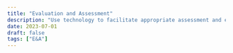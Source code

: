 ```yaml
---
title: "Evaluation and Assessment"
description: "Use technology to facilitate appropriate assessment and evaluation strategies and determine the effectiveness of technology in curriculum or instruction."
date: 2023-07-01
draft: false
tags: ["E&A"]
---
```

